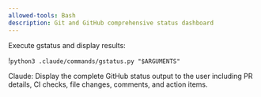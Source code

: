 ```yaml
---
allowed-tools: Bash
description: Git and GitHub comprehensive status dashboard
---
```


Execute gstatus and display results:

!`python3 .claude/commands/gstatus.py "$ARGUMENTS"`

Claude: Display the complete GitHub status output to the user including PR details, CI checks, file changes, comments, and action items.